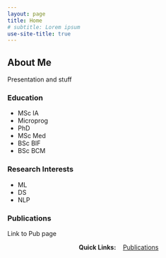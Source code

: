 ```yaml
---
layout: page
title: Home
# subtitle: Lorem ipsum
use-site-title: true
---
```


## About Me

Presentation and stuff

### Education

- MSc IA
- Microprog
- PhD
- MSc Med
- BSc BIF
- BSc BCM

### Research Interests

- ML
- DS
- NLP

### Publications

Link to Pub page

<div style="text-align:center">
<strong>Quick Links:</strong> &nbsp;&nbsp; 
<a href="https://francisbrochu.github.io/publications/" role="button" class="btn btn-primary">Publications</a> 
</div>
